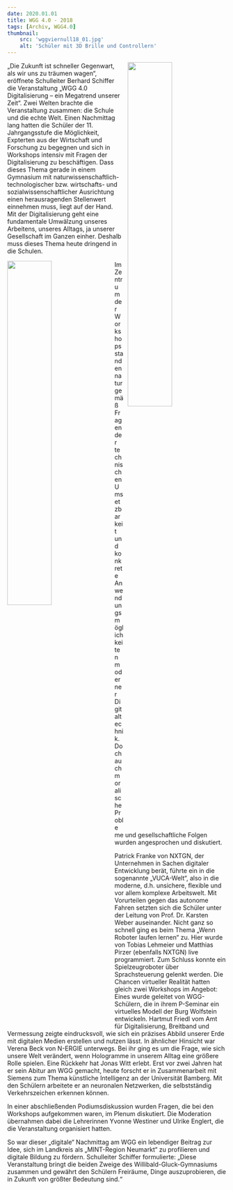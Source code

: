 ```yaml
---
date: 2020.01.01
title: WGG 4.0 - 2018
tags: [Archiv, WGG4.0]
thumbnail: 
    src: 'wggviernull18_01.jpg'
    alt: 'Schüler mit 3D Brille und Controllern' 
---
```

<img src = "/images/wggviernull18_01.jpg" style ="float:right;width: 45%; margin-left:10px">

„Die Zukunft ist schneller Gegenwart, als wir uns zu träumen wagen“, eröffnete Schulleiter Berhard Schiffer die Veranstaltung „WGG 4.0 Digitalisierung – ein Megatrend unserer Zeit“. Zwei Welten brachte die Veranstaltung zusammen: die Schule und die echte Welt. Einen Nachmittag lang hatten die Schüler der 11. Jahrgangsstufe die Möglichkeit, Expterten aus der Wirtschaft und Forschung zu begegnen und sich in Workshops intensiv mit Fragen der Digitalisierung zu beschäftigen. 
Dass dieses Thema gerade in einem Gymnasium mit naturwissenschaftlich-technologischer bzw. wirtschafts- und sozialwissenschaftlicher Ausrichtung einen herausragenden Stellenwert einnehmen muss, liegt auf der Hand. Mit der Digitalisierung geht eine fundamentale Umwälzung unseres Arbeitens, unseres Alltags, ja unserer Gesellschaft im Ganzen einher. Deshalb muss dieses Thema heute dringend in die Schulen.

<img src = "/images/wggviernull18_02.jpg" style ="float:left;width: 45%; margin-right:20px">

Im Zentrum der Workshops standen naturgemäß Fragen der technischen Umsetzbarkeit und konkrete Anwendungsmöglichkeiten moderner Digitaltechnik. Doch auch moralische 
Probleme und gesellschaftliche Folgen wurden angesprochen und diskutiert. 

Patrick Franke von NXTGN, der Unternehmen in Sachen digitaler Entwicklung berät, führte ein in die sogenannte „VUCA-Welt“, also in die moderne, d.h. unsichere, flexible und vor allem komplexe Arbeitswelt. Mit Vorurteilen gegen das autonome Fahren setzten sich die Schüler unter der Leitung von Prof. Dr. Karsten Weber auseinander. Nicht ganz so schnell ging es beim Thema „Wenn Roboter laufen lernen“ zu. Hier wurde von Tobias Lehmeier und Matthias Pirzer (ebenfalls NXTGN)  live programmiert. Zum Schluss konnte ein Spielzeugroboter über Sprachsteuerung gelenkt werden. Die Chancen virtueller Realität hatten gleich zwei Workshops im Angebot: Eines wurde geleitet von WGG-Schülern, die in ihrem P-Seminar ein virtuelles Modell der Burg Wolfstein entwickeln. Hartmut Friedl vom Amt für Digitalisierung, Breitband und Vermessung zeigte eindrucksvoll, wie sich ein präzises Abbild unserer Erde mit digitalen Medien erstellen und nutzen lässt. In ähnlicher Hinsicht war Verena Beck von N-ERGIE unterwegs. Bei ihr ging es um die Frage, wie sich unsere Welt verändert, wenn Hologramme in unserem Alltag eine größere Rolle spielen. 
Eine Rückkehr hat Jonas Witt erlebt. Erst vor zwei Jahren hat er sein Abitur am WGG gemacht, heute forscht er in Zusammenarbeit mit Siemens zum Thema künstliche Intelligenz an der Universität Bamberg. Mit den Schülern arbeitete er an neuronalen Netzwerken, die selbstständig Verkehrszeichen erkennen können. 

In einer abschließenden Podiumsdiskussion wurden Fragen, die bei den Workshops aufgekommen waren, im Plenum diskutiert. Die Moderation übernahmen dabei die Lehrerinnen Yvonne Westiner und Ulrike Englert, die die Veranstaltung organisiert hatten. 

So war dieser „digitale“ Nachmittag am WGG ein lebendiger Beitrag zur Idee, sich im Landkreis als „MINT-Region Neumarkt“ zu profilieren und digitale Bildung zu fördern. Schulleiter Schiffer formulierte: „Diese Veranstaltung bringt die beiden Zweige des Willibald-Gluck-Gymnasiums zusammen und gewährt den Schülern Freiräume, Dinge auszuprobieren, die in Zukunft von größter Bedeutung sind.“ 